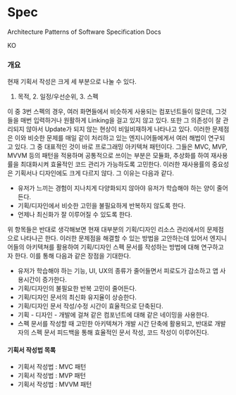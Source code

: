 # Spec
Architecture Patterns of Software Specification Docs

KO

### 개요

현재 기획서 작성은 크게 세 부분으로 나눌 수 있다.
1. 목적, 2. 일정/우선순위, 3. 스펙

이 중 3번 스펙의 경우, 여러 화면들에서 비슷하게 사용되는 컴포넌트들이 많은데, 그것들을 매번 입력하거나 원활하게 Linking을 걸고 있지 않고 있다. 또한 그 의존성이 잘 관리되지 않아서 Update가 되지 않는 현상이 비일비재하게 나타나고 있다. 이러한 문제점은 이와 비슷한 문제를 매일 같이 처리하고 있는 엔지니어들에게서 여러 해법이 연구되고 있다. 그 중 대표적인 것이 바로 프로그래밍 아키텍쳐 패턴이다. 그들은 MVC, MVP, MVVM 등의 패턴을 적용하며 공통적으로 쓰이는 부분은 모듈화, 추상화를 하여 재사용률을 최대화시켜 효율적인 코드 관리가 가능하도록 고민한다. 이러한 재사용률의 중요성은 기획서나 디자인에도 크게 다르지 않다. 그 이유는 다음과 같다.
- 유저가 느끼는 경험이 지나치게 다양화되지 않아야 유저가 학습해야 하는 양이 줄어든다.
- 기획/디자인에서 비슷한 고민을 불필요하게 반복하지 않도록 한다.
- 언제나 최신화가 잘 이루어질 수 있도록 한다.

위 항목들은 반대로 생각해보면 현재 대부분의 기획/디자인 리소스 관리에서의 문제점으로 나타나곤 한다. 이러한 문제점을 해결할 수 있는 방법을 고안하는데 있어서 엔지니어들의 아키텍쳐를 활용하여 기획/디자인 스펙 문서를 작성하는 방법에 대해 연구하고자 한다. 이를 통해 다음과 같은 장점을 기대한다.
- 유저가 학습해야 하는 기능, UI, UX의 종류가 줄어들면서 피로도가 감소하고 앱 사용시간이 증가한다.
- 기획/디자인의 불필요한 반복 고민이 줄어든다.
- 기획/디자인 문서의 최신화 유지율이 상승한다.
- 기획/디자인 문서 작성/수정 시간이 효율적으로 단축된다.
- 기획 - 디자인 - 개발에 걸쳐 같은 컴포넌트에 대해 같은 네이밍을 사용한다.
- 스펙 문서를 작성할 때 고민한 아키텍쳐가 개발 시간 단축에 활용되고, 반대로 개발자의 스펙 문서 피드백을 통해 효율적인 문서 작성, 코드 작성이 이루어진다.


#### 기획서 작성법 목록
- 기획서 작성법 : MVC 패턴
- 기획서 작성법 : MVP 패턴
- 기획서 작성법 : MVVM 패턴


